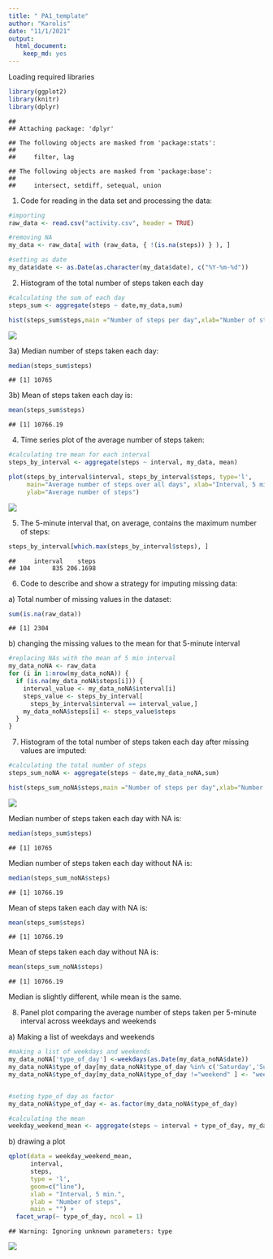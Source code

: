 ```yaml
---
title: " PA1_template"
author: "Karolis"
date: "11/1/2021"
output: 
  html_document: 
    keep_md: yes
---
```


Loading required libraries

```r
library(ggplot2)
library(knitr)
library(dplyr)
```

```
## 
## Attaching package: 'dplyr'
```

```
## The following objects are masked from 'package:stats':
## 
##     filter, lag
```

```
## The following objects are masked from 'package:base':
## 
##     intersect, setdiff, setequal, union
```


1) Code for reading in the data set and processing the data:


```r
#importing
raw_data <- read.csv("activity.csv", header = TRUE)

#removing NA
my_data <- raw_data[ with (raw_data, { !(is.na(steps)) } ), ]

#setting as date
my_data$date <- as.Date(as.character(my_data$date), c("%Y-%m-%d"))
```

2) Histogram of the total number of steps taken each day


```r
#calculating the sum of each day
steps_sum <- aggregate(steps ~ date,my_data,sum)

hist(steps_sum$steps,main ="Number of steps per day",xlab="Number of steps",ylab="Frequency, days")
```

![](PA1_template_files/figure-html/unnamed-chunk-3-1.png)<!-- -->

3a) Median number of steps taken each day:


```r
median(steps_sum$steps)
```

```
## [1] 10765
```
3b) Mean of steps taken each day is:

```r
mean(steps_sum$steps)
```

```
## [1] 10766.19
```

4) Time series plot of the average number of steps taken:


```r
#calculating tre mean for each interval
steps_by_interval <- aggregate(steps ~ interval, my_data, mean)

plot(steps_by_interval$interval, steps_by_interval$steps, type='l', 
     main="Average number of steps over all days", xlab="Interval, 5 min", 
     ylab="Average number of steps")
```

![](PA1_template_files/figure-html/unnamed-chunk-6-1.png)<!-- -->

5) The 5-minute interval that, on average, contains the maximum number of steps:


```r
steps_by_interval[which.max(steps_by_interval$steps), ]
```

```
##     interval    steps
## 104      835 206.1698
```


6) Code to describe and show a strategy for imputing missing data:

a) Total number of missing values in the dataset:


```r
sum(is.na(raw_data))
```

```
## [1] 2304
```

b) changing the missing values to the mean for that 5-minute interval

```r
#replacing NAs with the mean of 5 min interval
my_data_noNA <- raw_data
for (i in 1:nrow(my_data_noNA)) {
  if (is.na(my_data_noNA$steps[i])) {
    interval_value <- my_data_noNA$interval[i]
    steps_value <- steps_by_interval[
      steps_by_interval$interval == interval_value,]
    my_data_noNA$steps[i] <- steps_value$steps
  }
}
```

7) Histogram of the total number of steps taken each day after missing values are imputed:


```r
#calculating the total number of steps
steps_sum_noNA <- aggregate(steps ~ date,my_data_noNA,sum)

hist(steps_sum_noNA$steps,main ="Number of steps per day",xlab="Number of steps",ylab="Frequency, days")
```

![](PA1_template_files/figure-html/unnamed-chunk-10-1.png)<!-- -->

Median number of steps taken each day with NA is:


```r
median(steps_sum$steps)
```

```
## [1] 10765
```

Median number of steps taken each day without NA is:


```r
median(steps_sum_noNA$steps)
```

```
## [1] 10766.19
```


Mean of steps taken each day with NA is:

```r
mean(steps_sum$steps)
```

```
## [1] 10766.19
```


Mean of steps taken each day without NA is:

```r
mean(steps_sum_noNA$steps)
```

```
## [1] 10766.19
```
Median is slightly different, while mean is the same.


8) Panel plot comparing the average number of steps taken per 5-minute interval across weekdays and weekends

a) Making a list of weekdays and weekends


```r
#making a list of weekdays and weekends
my_data_noNA['type_of_day'] <-weekdays(as.Date(my_data_noNA$date))
my_data_noNA$type_of_day[my_data_noNA$type_of_day %in% c('Saturday','Sunday') ] <- "weekend"
my_data_noNA$type_of_day[my_data_noNA$type_of_day !="weekend" ] <- "weekday"


#seting type_of day as factor
my_data_noNA$type_of_day <- as.factor(my_data_noNA$type_of_day)

#calculating the mean
weekday_weekend_mean <- aggregate(steps ~ interval + type_of_day, my_data_noNA, mean)
```

b) drawing a plot


```r
qplot(data = weekday_weekend_mean, 
      interval, 
      steps, 
      type = 'l', 
      geom=c("line"),
      xlab = "Interval, 5 min.", 
      ylab = "Number of steps", 
      main = "") +
  facet_wrap(~ type_of_day, ncol = 1)
```

```
## Warning: Ignoring unknown parameters: type
```

![](PA1_template_files/figure-html/unnamed-chunk-16-1.png)<!-- -->
